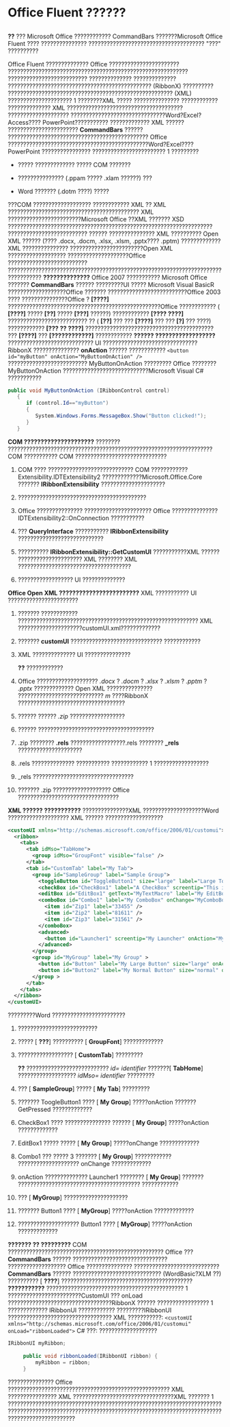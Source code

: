 
# Office Fluent ??????

## 


 **??**  ??? Microsoft Office ???????????? CommandBars ???????Microsoft Office Fluent ???? ??????????????? ?????????????????????????????????????? "???" ??????????

Office Fluent ?????????????? Office ??????????????????????? ??????????????????????????????????????????????????????????? ?????????????????????????? ?????????????? ?????????????? ??????????????????????????????????????????????? (RibbonX) ?????????? ?????????????????????????????????????????????????????? (XML) ????????????????????? 1 ????????XML ????? ??????????????? ???????????? ?????????????? XML ?????????????????????????????????????? ???????????????????? ???????????????????????????????Word?Excel?Access???? PowerPoint??????????? ?????????????
XML ?????? ??????????????????????? **CommandBars** ?????? ?????????????????????????????????????????????? Office ??????????????????????????????????????????????Word?Excel???? PowerPoint ???????????????? ???????????????????????? 1 ?????????

- ????? ????????????? ????? COM ???????
    
- ??????????????? (.ppam ????? .xlam ??????) ???
    
- Word ??????? (.dotm ????) ?????
    

???COM ??????????????????? ???????????? XML ?? XML ??????????????????????????????????????????? XML ????????????????????????Microsoft Office ??XML ??????? XSD ??????????????????????????????????????????????????????????????????? ?????????????????????????? ?????? ??????????????? XML ?????????? Open XML ?????? (???? .docx, .docm, .xlsx, .xlsm, .pptx???? .pptm) ?????????????XML ??????????????? ????????????????????????Open XML ??????????????????? ????????????????????Office ?????????????????????????? ?????????????????????????????????????????????????????????????????????????????????
 **??????????????**
Office 2007 ??????????? Microsoft Office ???????  **CommandBars** ?????? ?????????UI ????? Microsoft Visual BasicR ???????????????????Office ??????? ??????????????????????????Office 2003 ???? ???????????????Office ? **[????]** ??????????????????????????????????????????????????Office ???????????? ( **[????]** ????? **[??]** ????? **[???]** ??????) ???????????? **[???? ????]** ?????????????????????????? ?? ( **[??]** ??? ??? **[????]** ??? ??? **[?]** ??? ????) ???????????? **[??? ?? ????]** ?????????????????????????????????????????? ??? **[????]** ??? **[????????????]** ????????????
 **?????? ??????????????????**
???????????????????????????? UI ??????????????????????????????? RibbonX ???????????????  **onAction** ?????? ???????????? `<button id="myButton" onAction="MyButtonOnAction" />` ?????????????????????????? MyButtonOnAction ????????? Office ????????MyButtonOnAction ????????????????????????????Microsoft Visual C# ???????????



```C#
public void MyButtonOnAction (IRibbonControl control) 
   { 
      if (control.Id=="myButton") 
      { 
         System.Windows.Forms.MessageBox.Show("Button clicked!"); 
      } 
   } 
```

 **COM ?????????????????????**
???????? ??????????????????????????????????????????????????????????????????? COM ??????????? COM ??????????????????????????????

1. COM ???? ???????????????????????????? COM ???????????? Extensibility.IDTExtensibility2 ?????????????Microsoft.Office.Core ???????  **IRibbonExtensibility** ?????????????????????
    
2. ??????????????????????????????????????????
    
3. Office ??????????????? ?????????????????????? Office ??????????????? IDTExtensibility2::OnConnection ???????????
    
4. ??? **QueryInterface** ??????????? **IRibbonExtensibility** ????????????????????????????
    
5. ?????????? **IRibbonExtensibility::GetCustomUI** ???????????XML ?????? ????????????????????? XML ???????? XML ?????????????????????????????????????
    
6. ?????????????????? UI ??????????????
    

 **Office Open XML ????????????????????????**
XML ??????????? UI ???????????????????????

1. ??????? ???????????? ??????????????????????????????????????????????????????????? XML ?????????????????????customUI.xml?????????????
    
2. ???????  **customUI** ?????????????????????????????? ????????????
    
3. XML ?????????????? UI ???????????????
    
     **??**  ????????????
4. Office ???????????????????? _.docx_ ? _.docm_ ? _.xlsx_ ? _.xlsm_ ? _.pptm_ ? _.pptx_ ????????????? Open XML ??????????????? ???????????????????????????? _m_ ????RibbonX ???????????????????????????????????
    
5. ?????? ??????  _.zip_ ??????????????????
    
6. ?????? ??????????????????????????????????????
    
7. .zip ????????  **.rels** ??????????????????.rels ???????? **_rels** ?????????????????????
    
8. .rels ?????????????? ??????????? ???????????? 1 ??????????????????
    
9. _rels ?????????????????????????????????
    
10. ??????? .zip ??????????????????? Office ?????????????????????????????????
    

 **XML ?????? ???????????**
???????????????XML ????????????????????Word ???????????????????? XML ?????? ???????????????????



```XML
<customUI xmlns="http://schemas.microsoft.com/office/2006/01/customui"> 
  <ribbon> 
    <tabs> 
      <tab idMso="TabHome"> 
        <group idMso="GroupFont" visible="false" /> 
      </tab> 
      <tab id="CustomTab" label="My Tab"> 
        <group id="SampleGroup" label="Sample Group"> 
          <toggleButton id="ToggleButton1" size="large" label="Large Toggle Button" getPressed="MyToggleMacro"  /> 
          <checkBox id="CheckBox1" label="A CheckBox" screentip="This is a check box" onAction="MyCheckboxMacro" /> 
          <editBox id="EditBox1" getText="MyTextMacro" label="My EditBox" onChange="MyEditBoxMacro"/> 
          <comboBox id="Combo1" label="My ComboBox" onChange="MyComboBoxMacro"> 
            <item id="Zip1" label="33455" /> 
            <item id="Zip2" label="81611" /> 
            <item id="Zip3" label="31561" /> 
          </comboBox> 
          <advanced> 
            <button id="Launcher1" screentip="My Launcher" onAction="MyLauncherMacro" /> 
          </advanced> 
        </group> 
        <group id="MyGroup" label="My Group" > 
          <button id="Button" label="My Large Button" size="large" onAction="MyButtonMacro" /> 
          <button id="Button2" label="My Normal Button" size="normal" onAction="MyOtherButtonMacro" /> 
        </group > 
      </tab> 
    </tabs> 
  </ribbon> 
</customUI> 

```

?????????Word ????????????????????????

1. ??????????????????????????
    
2. ????? [ **???**] ?????????? [ **GroupFont**] ?????????????
    
3. ?????????????????? [ **CustomTab**] ?????????
    
     **??**  ???????????????????????????  _id= identifier_ ???????[ **TabHome**] ???????????????????  _idMso= identifier_ ?????????
4. ??? [ **SampleGroup**] ????? [ **My Tab**] ?????????
    
5. ??????? ToogleButton1 ???? [ **My Group**] ?????onAction ??????? GetPressed ?????????????
    
6. CheckBox1 ???? ??????????????? ?????? [ **My Group**] ?????onAction ?????????????
    
7. EditBox1 ????? ????? [ **My Group**] ?????onChange ?????????????
    
8. Combo1 ??? ????? 3 ??????? [ **My Group**] ???????????? ???????????????????? onChange ?????????????
    
9. onAction ?????????????? Launcher1 ???????? [ **My Group**] ??????? ???????????????????????????????????????? ????????????
    
10. ??? [ **MyGroup**] ?????????????????????
    
11. ??????? Button1 ???? [ **MyGroup**] ?????onAction ?????????????
    
12. ???????????????????? Button1 ???? [ **MyGroup**] ?????onAction ?????????????
    

 **??????? ?? ?????????**
COM ??????????????????????????????????????????????????? Office ??? **CommandBars** ?????? ??????????????????????????????? ??????????????????? Office ??????????????? ???????????????????????????? **CommandBars** ?????? ????????????????????????????? (WordBasic?XLM ??) ?????????? [ **????**] ???????????????????????????????????????????
 **???????????**
????????????????????????????????????????????? 1 ????????????????????????CustomUI ??? onLoad ??????????????????????????????????RibbonX ?????? ????????????????? 1 ????????????? IRibbonUI ???????????? ?????????IRibbonUI ??????????????????????????????????
XML ???????????:
 `<customUI xmlns="http://schemas.microsoft.com/office/2006/01/customui" onLoad="ribbonLoaded">`
C# ???: ???????????????????



```C#
IRibbonUI myRibbon; 
 
     public void ribbonLoaded(IRibbonUI ribbon) { 
         myRibbon = ribbon; 
     } 
```

??????????????? Office ????????????????????????????????????????????????????? XML ???????????????? XML ?????????????????????????????????XML ??????? 1 ??????????????????????????????????????????????????????????????????????????????????????????????????????????????????????????????????????????????????????????????????
